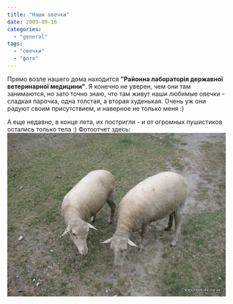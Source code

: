 ```yaml
---
title: "Наши овечки"
date: 2009-09-16
categories: 
  - "general"
tags: 
  - "овечки"
  - "фото"
---
```


Прямо возле нашего дома находится **"Районна лабораторія державної ветеринарної медицини"**. Я конечно не уверен, чем они там занимаются, но зато точно знаю, что там живут наши любимые овечки - сладкая парочка, одна толстая, а вторая худенькая. Очень уж они радуют своим присутствием, и наверное не только меня :)

А еще недавно, в конце лета, их постригли - и от огромных пушистиков остались только тела :) Фотоотчет здесь: [![Овечки](/wp-content/uploads/2009/09/HouseAgain-015.jpg "Овечки")](http://shevchenko4a.brovary.org/our-sheaps/) <!--more--> 

<script type="text/javascript">$(document).ready(function() { $("#our-sheeps-img").hide(); $("#container").pwi({ username: 'shevchenko4a.brovary.org', mode: 'album', album: 'oursheeps', thumbSize: 144, showAlbumDescription: false }); });</script>
